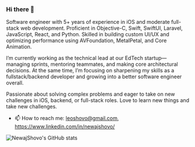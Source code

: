 ### Hi there 👋

Software engineer with 5+ years of experience in iOS and moderate full-stack web development. Proficient in Objective-C, Swift, SwiftUI, Laravel, JavaScript, React, and Python. Skilled in building custom UI/UX and optimizing performance using AVFoundation, MetalPetal, and Core Animation. 

I’m currently working as the technical lead at our EdTech startup—managing sprints, mentoring teammates, and making core architectural decisions. At the same time, I’m focusing on sharpening my skills as a fullstack/backend developer and growing into a better software engineer overall.


Passionate about solving complex problems and eager to take on new challenges in iOS, backend, or full-stack roles. Love to learn new things and take new challenges.

- 📫 How to reach me: leoshovo@gmail.com, https://www.linkedin.com/in/newajshovo/

![NewajShovo's GitHub stats](https://github-readme-stats.vercel.app/api?username=NewajShovo&count_private=true)

